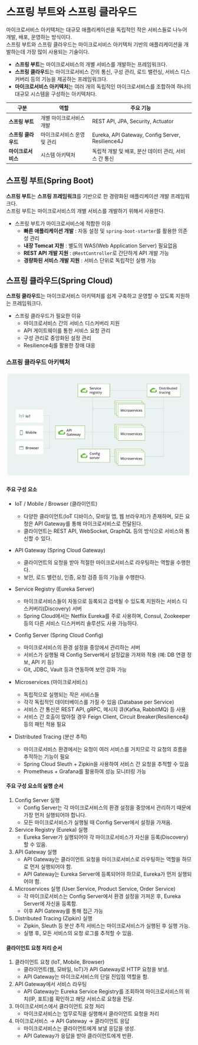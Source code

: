 # 스프링 부트와 스프링 클라우드

마이크로서비스 아키텍처는 대규모 애플리케이션을 독립적인 작은 서비스들로 나누어 개발, 배포, 운영하는 방식이다.  
스프링 부트와 스프링 클라우드는 마이크로서비스 아키텍처 기반의 애플리케이션을 개발하는데 가장 많이 사용되는 기술이다.

- **스프링 부트**는 마이크로서비스의 개별 서비스를 개발하는 프레임워크다.
- **스프링 클라우드**는 마이크로서비스 간의 통신, 구성 관리, 로드 밸런싱, 서비스 디스커버리 등의 기능을 제공하는 프레임워크다.
- **마이크로서비스 아키텍처**는  여러 개의 독립적인 마이크로서비스를 조합하여 하나의 대규모 시스템을 구성하는 아키텍처다.

| 구분 | 역할 | 주요 기능 |
|---|---|---|
|  **스프링 부트** | 개별 마이크로서비스 개발 | REST API, JPA, Security, Actuator |
|  **스프링 클라우드** | 마이크로서비스 운영 및 관리 | Eureka, API Gateway, Config Server, Resilience4J |
|  **마이크로서비스** | 시스템 아키텍처 | 독립적 개발 및 배포, 분산 데이터 관리, 서비스 간 통신 |

##  스프링 부트(Spring Boot)

**스프링 부트**는 **스프링 프레임워크**를 기반으로 한 경량화된 애플리케이션 개발 프레임워크다.  
스프링 부트는 마이크로서비스의 개별 서비스를 개발하기 위해서 사용한다.

- 스프링 부트가 마이크로서비스에 적합한 이유
  - **빠른 애플리케이션 개발** : 자동 설정 및 `spring-boot-starter`를 활용한 의존성 관리
  - **내장 Tomcat 지원** : 별도의 WAS(Web Application Server) 필요없음
  - **REST API 개발 지원** : `@RestController`로 간단하게 API 개발 가능
  - **경량화된 서비스 개발 지원** : 서비스 단위로 독립적인 실행 가능 

## 스프링 클라우드(Spring Cloud)

**스프링 클라우드**는 마이크로서비스 아키텍처를 쉽게 구축하고 운영할 수 있도록 지원하는 프레임워크다.  

- 스프링 클라우드가 필요한 이유
  - 마이크로서비스 간의 서비스 디스커버리 지원
  - API 게이트웨이를 통한 서비스 요청 관리
  - 구성 관리로 중앙화된 설정 관리
  - Resilience4j를 활용한 장애 대응

### 스프링 클라우드 아키텍처

![스프링 클라우드](images/spring-cloud.PNG)

#### 주요 구성 요소

- IoT / Mobile / Browser (클라이언트)
  - 다양한 클라이언트(IoT 디바이스, 모바일 앱, 웹 브라우저)가 존재하며, 모든 요청은 API Gateway를 통해 마이크로서비스로 전달된다.
  - 클라이언트는 REST API, WebSocket, GraphQL 등의 방식으로 서비스와 통신할 수 있다.

- API Gateway (Spring Cloud Gateway)
  - 클라이언트의 요청을 받아 적절한 마이크로서비스로 라우팅하는 역할을 수행한다.
  - 보안, 로드 밸런싱, 인증, 요청 검증 등의 기능을 수행한다.

- Service Registry (Eureka Server)
  - 마이크로서비스들이 자동으로 등록되고 검색될 수 있도록 지원하는 서비스 디스커버리(Discovery) 서버
  - Spring Cloud에서는 Netflix Eureka를 주로 사용하며, Consul, Zookeeper 등의 다른 서비스 디스커버리 솔루션도 사용 가능하다.

- Config Server (Spring Cloud Config)
  - 마이크로서비스의 환경 설정을 중앙에서 관리하는 서버
  - 서비스가 실행될 때 Config Server에서 설정값을 가져와 적용 (예: DB 연결 정보, API 키 등)
  - Git, JDBC, Vault 등과 연동하여 보안 강화 가능

- Microservices (마이크로서비스)
  - 독립적으로 실행되는 작은 서비스들
  - 각각 독립적인 데이터베이스를 가질 수 있음 (Database per Service)
  - 서비스 간 통신은 REST API, gRPC, 메시지 큐(Kafka, RabbitMQ) 등 사용
  - 서비스 간 호출이 많아질 경우 Feign Client, Circuit Breaker(Resilience4j) 등의 패턴 적용 필요 

- Distributed Tracing (분산 추적)
  - 마이크로서비스 환경에서는 요청이 여러 서비스를 거치므로 각 요청의 흐름을 추적하는 기능이 필요
  - Spring Cloud Sleuth + Zipkin을 사용하여 서비스 간 요청을 추적할 수 있음
  - Prometheus + Grafana를 활용하여 성능 모니터링 가능 

#### 주요 구성 요소의 실행 순서

1. Config Server 실행
   - Config Server는 각 마이크로서비스의 환경 설정을 중앙에서 관리하기 때문에 가장 먼저 실행되어야 합니다.
   - 모든 마이크로서비스가 실행될 때 Config Server에서 설정을 가져옴.
2. Service Registry (Eureka) 실행
   - Eureka Server가 실행되어야 각 마이크로서비스가 자신을 등록(Discovery)할 수 있음.
3. API Gateway 실행
   - API Gateway는 클라이언트 요청을 마이크로서비스로 라우팅하는 역할을 하므로 먼저 실행되어야 함.
   - API Gateway는 Eureka Server에 등록되어야 하므로, Eureka가 먼저 실행되어야 함.
4. Microservices 실행 (User Service, Product Service, Order Service)
   - 각 마이크로서비스는 Config Server에서 환경 설정을 가져온 후, Eureka Server에 자신을 등록함.
   - 이후 API Gateway를 통해 접근 가능
4. Distributed Tracing (Zipkin) 실행
   - Zipkin, Sleuth 등 분산 추적 서비스는 마이크로서비스가 실행된 후 실행 가능.
   - 실행 후, 모든 서비스의 요청 로그를 추적할 수 있음.

#### 클라이언트 요청 처리 순서

1. 클라이언트 요청 (IoT, Mobile, Browser)
   - 클라이언트(웹, 모바일, IoT)가 API Gateway로 HTTP 요청을 보냄.
   - API Gateway는 마이크로서비스의 단일 진입점 역할을 함.
2. API Gateway에서 서비스 라우팅
   - API Gateway는 Eureka Service Registry를 조회하여 마이크로서비스의 위치(IP, 포트)를 확인하고 해당 서비스로 요청을 전달.
3. 마이크로서비스에서 클라이언트 요청 처리
   - 마이크로서비스는 업무로직을 실행해서 클라이언트 요청을 처리
4. 마이크로서비스 → API Gateway → 클라이언트 응답
   - 마이크로서비스는 클라이언트에게 보낼 응답을 생성.
   - API Gateway가 응답을 받아 클라이언트에게 반환.